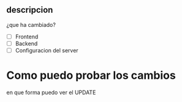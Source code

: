## descripcion
¿que ha cambiado?

- [ ] Frontend
- [ ] Backend
- [ ] Configuracion del server

# Como puedo probar los cambios
en que forma puedo ver el UPDATE
